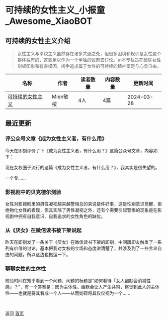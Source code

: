 # 可持续的女性主义_小报童_Awesome_XiaoBOT

## 可持续的女性主义介绍
> 女性主义与平权主义虽然存在诸多共通之处，但很多困境和规训是女性这个群体独有的，这些足以作为一个单独的议题去讨论。\n本专栏旨在破除女性刻板印象和有害模因，携手追求属于女性的可持续的精神富足与心灵自由。  
  


|名称|作者|读者数量|内容数量|更新时间|
|---|---|---|---|---|
|[可持续的女性主义](https://xiaobot.net/p/zhouxuan2?refer=9c3f1c95-a052-465a-9902-f6d75080262a)|Mien敏桉|4人|4篇|2024-03-28|

## 最近更新
### 评公众号文章《成为女性主义者，有什么用》

今天在即刻评价了下《成为女性主义者，有什么用？》这篇公众号文章，内容如下：

现在女权圈子流行的这篇《成为女性主义者，有什么用？》，我其实是很失望的。

一个专......

### 影视剧中的贝克德尔测验

女性对影视剧里的男性凝视越来越警惕总的来说是件好事，这是性别意识觉醒、拒绝物化女性的表现，但其实除了男性凝视之外，还有个需要引起警惕的现象是在影视剧中拥有自我意识、自我追求的女性角色的缺位。

### 从《厌女》在微信读书被下架说起

昨天在即刻发了一条关于《厌女》在微信读书下架的即刻，中间跟即友触发了一系列有价值的讨论，基本把我对女权的立场和态度讲清楚了，并涉及到了一些言论自由的问题，所以这边也搬运一下。

### 聊聊女性的主体性

前段时间在知乎看到一个问题，问题的标题是“如何看待「女人幽默会消减性感」？”，有一个答案是：因为主体性。幽默会让人产生共鸣，察觉到此人的主体性——也就是将其看成一个人——从而妨碍将其仅仅视为一个......


<a href="https://github.com/Reno9527/awesome-xiaobot" style="color: white; text-decoration: none;">awesome-xiaobot</a>

返回 [首页](../README.md)

